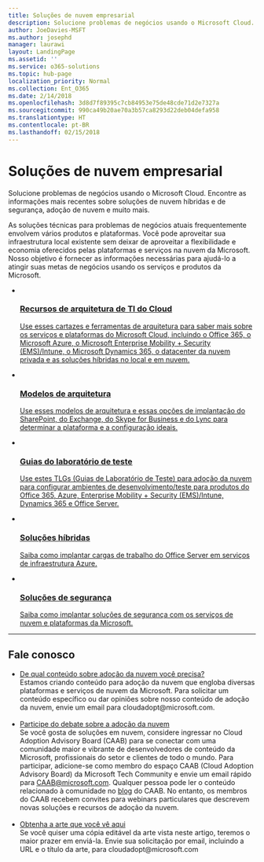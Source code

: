 ```yaml
---
title: Soluções de nuvem empresarial
description: Solucione problemas de negócios usando o Microsoft Cloud. Encontre as informações mais recentes sobre soluções de nuvem híbridas e de segurança, adoção de nuvem e muito mais.
author: JoeDavies-MSFT
ms.author: josephd
manager: laurawi
layout: LandingPage
ms.assetid: ''
ms.service: o365-solutions
ms.topic: hub-page
localization_priority: Normal
ms.collection: Ent_O365
ms.date: 2/14/2018
ms.openlocfilehash: 3d8d7f89395c7cb84953e75de48cde71d2e7327a
ms.sourcegitcommit: 990ca49b20ae70a3b57ca8293d22deb04defa958
ms.translationtype: HT
ms.contentlocale: pt-BR
ms.lasthandoff: 02/15/2018
---
```

<h1>Soluções de nuvem empresarial</h1>
<p>Solucione problemas de negócios usando o Microsoft Cloud. Encontre as informações mais recentes sobre soluções de nuvem híbridas e de segurança, adoção de nuvem e muito mais.</p>
<p>As soluções técnicas para problemas de negócios atuais frequentemente envolvem vários produtos e plataformas. Você pode aproveitar sua infraestrutura local existente sem deixar de aproveitar a flexibilidade e economia oferecidos pelas plataformas e serviços na nuvem da Microsoft. Nosso objetivo é fornecer as informações necessárias para ajudá-lo a atingir suas metas de negócios usando os serviços e produtos da Microsoft.</p>
<ul class="cardsF panelContent">
    <li>
        <a href="/office365/enterprise/microsoft-cloud-it-architecture-resources">
        <div class="cardSize">
            <div class="cardPadding">
                <div class="card">
                    <div class="cardImageOuter">
                        <div class="cardImage">
                            <img src="https://docs.microsoft.com/en-us/media/common/i_cloud_it_architecture.svg" alt="" />
                        </div>
                    </div>
                    <div class="cardText">
                        <h3>Recursos de arquitetura de TI do Cloud</h3>
                <p>Use esses cartazes e ferramentas de arquitetura para saber mais sobre os serviços e plataformas do Microsoft Cloud, incluindo o Office 365, o Microsoft Azure, o Microsoft Enterprise Mobility + Security (EMS)/Intune, o Microsoft Dynamics 365, o datacenter da nuvem privada e as soluções híbridas no local e em nuvem.</p>
                    </div>
                </div>
            </div>
        </div>
        </a>
    </li> 
    <li>
        <a href="/office365/enterprise/architectural-models-for-sharepoint-exchange-skype-for-business-and-lync">
        <div class="cardSize">
            <div class="cardPadding">
                <div class="card">
                    <div class="cardImageOuter">
                        <div class="cardImage">
                            <img src="https://docs.microsoft.com/media/common/i_architecture.svg" alt="" />
                        </div>
                    </div>
                    <div class="cardText">
                        <h3>Modelos de arquitetura</h3>
                <p>Use esses modelos de arquitetura e essas opções de implantação do SharePoint, do Exchange, do Skype for Business e do Lync para determinar a plataforma e a configuração ideais.</p>
                    </div>
                </div>
            </div>
        </div>
        </a>
    </li>
    <li>
        <a href="/office365/enterprise/cloud-adoption-test-lab-guides-tlgs">
        <div class="cardSize">
            <div class="cardPadding">
                <div class="card">
                    <div class="cardImageOuter">
                        <div class="cardImage">
                            <img src="https://docs.microsoft.com/media/common/i_test.svg" alt="" />
                        </div>
                    </div>
                    <div class="cardText">
                        <h3>Guias do laboratório de teste</h3>
                <p>Use estes TLGs (Guias de Laboratório de Teste) para adoção da nuvem para configurar ambientes de desenvolvimento/teste para produtos do Office 365, Azure, Enterprise Mobility + Security (EMS)/Intune, Dynamics 365 e Office Server.</p>
                    </div>
                </div>
            </div>
        </div>
        </a>
    </li>
    <li>
        <a href="/office365/enterprise/hybrid-solutions">
        <div class="cardSize">
            <div class="cardPadding">
                <div class="card">
                    <div class="cardImageOuter">
                        <div class="cardImage">
                            <img src="https://docs.microsoft.com/en-us/media/common/i_hybrid.svg" alt="" />
                        </div>
                    </div>
                    <div class="cardText">
                        <h3>Soluções híbridas</h3>
                <p>Saiba como implantar cargas de trabalho do Office Server em serviços de infraestrutura Azure.</p>
                    </div>
                </div>
            </div>
        </div>
        </a>
    </li>
    <li>
        <a href="/office365/enterprise/security-solutions">
        <div class="cardSize">
            <div class="cardPadding">
                <div class="card">
                    <div class="cardImageOuter">
                        <div class="cardImage">
                            <img src="https://docs.microsoft.com/media/common/i_cloud-security.svg" alt="" />
                        </div>
                    </div>
                    <div class="cardText">
                        <h3>Soluções de segurança</h3>
                <p>Saiba como implantar soluções de segurança com os serviços de nuvem e plataformas da Microsoft.</p>
                    </div>
                </div>
            </div>
        </div>
        </a>
    </li>
</ul>

---

<h2>Fale conosco</h2>
<ul>
    <li><a href="mailto:cloudadopt@microsoft.com?Subject=[Cloud%20Adoption%20Content%20Feedback]:%20">De qual conteúdo sobre adoção da nuvem você precisa?</a><br>Estamos criando conteúdo para adoção da nuvem que engloba diversas plataformas e serviços de nuvem da Microsoft. Para solicitar um conteúdo específico ou dar opiniões sobre nosso conteúdo de adoção da nuvem, envie um email para cloudadopt@microsoft.com.</li><br>
    <li><a href="https://aka.ms/caab">Participe do debate sobre a adoção da nuvem</a><br>Se você gosta de soluções em nuvem, considere ingressar no Cloud Adoption Advisory Board (CAAB) para se conectar com uma comunidade maior e vibrante de desenvolvedores de conteúdo da Microsoft, profissionais do setor e clientes de todo o mundo. Para participar, adicione-se como membro do espaço CAAB (Cloud Adoption Advisory Board) da Microsoft Tech Community e envie um email rápido para <a href="mailto:caab@microsoft.com?Subject=I%20just%20joined%20the%20Cloud%20Adoption%20Advisory%20Board!">CAAB@microsoft.com</a>. Qualquer pessoa pode ler o conteúdo relacionado à comunidade no <a href="https://blogs.technet.com/b/solutions_advisory_board/">blog</a> do CAAB. No entanto, os membros do CAAB recebem convites para webinars particulares que descrevem novas soluções e recursos de adoção da nuvem.</li><br>
    <li><a href="mailto:cloudadopt@microsoft.com?subject=[Art%20Request]:%20">Obtenha a arte que você vê aqui</a><br>Se você quiser uma cópia editável da arte vista neste artigo, teremos o maior prazer em enviá-la. Envie sua solicitação por email, incluindo a URL e o título da arte, para cloudadopt@microsoft.com</li>
</ul>